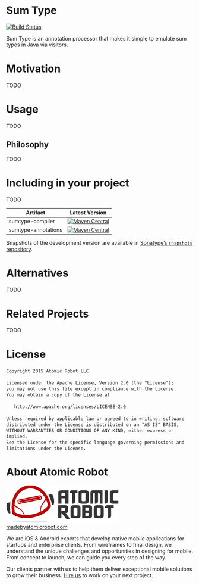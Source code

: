 # Sum Type

[![Build Status](https://travis-ci.org/madebyatomicrobot/sumtype.svg?branch=master)](https://travis-ci.org/madebyatomicrobot/sumtype)

Sum Type is an annotation processor that makes it simple to emulate sum types in Java via visitors.

Motivation
==========

TODO

Usage
=====

TODO

## Philosophy

TODO

Including in your project
=========================

TODO

| Artifact | Latest Version |
|------|---------|
| sumtype-compiler | [![Maven Central](https://maven-badges.herokuapp.com/maven-central/com.madebyatomicrobot/sumtype-compiler/badge.png)](https://maven-badges.herokuapp.com/maven-central/com.madebyatomicrobot/sumtype-compiler/) |
| sumtype-annotations | [![Maven Central](https://maven-badges.herokuapp.com/maven-central/com.madebyatomicrobot/sumtype-annotations/badge.png)](https://maven-badges.herokuapp.com/maven-central/com.madebyatomicrobot/sumtype-annotations/) |


Snapshots of the development version are available in [Sonatype’s `snapshots` repository][snap].

Alternatives
============

TODO


Related Projects
================

TODO

License
=======

    Copyright 2015 Atomic Robot LLC

    Licensed under the Apache License, Version 2.0 (the "License");
    you may not use this file except in compliance with the License.
    You may obtain a copy of the License at

       http://www.apache.org/licenses/LICENSE-2.0

    Unless required by applicable law or agreed to in writing, software
    distributed under the License is distributed on an "AS IS" BASIS,
    WITHOUT WARRANTIES OR CONDITIONS OF ANY KIND, either express or implied.
    See the License for the specific language governing permissions and
    limitations under the License.

About Atomic Robot
=======

[![Atomic Robot Logo](website/static/ar_logo.png)](http://www.madebyatomicrobot.com)  
[madebyatomicrobot.com](http://www.madebyatomicrobot.com)

We are iOS & Android experts that develop native mobile applications for startups and enterprise clients.
From wireframes to final design, we understand the unique challenges and opportunities in designing for mobile.
From concept to launch, we can guide you every step of the way.

Our clients partner with us to help them deliver exceptional mobile solutions to grow their business.
[Hire us][hire-us] to work on your next project.

[snap]: https://oss.sonatype.org/content/repositories/snapshots/
[hire-us]: http://www.madebyatomicrobot.com/questionnaire/
